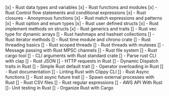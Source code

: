[x] - Rust data types and variables
[x] - Rust functions and modules
[x] - Rust Control flow statements and conditional expressions
[x] - Rust closures - Anonymous functions
[x] - Rust match expressions and patterns
[x] - Rust option and enum types
[x] - Rust user defined structs
[x] - Rust implement methods on structs
[x] - Rust generics and traits
[] - Rust vec type for dynamic arrays
[] - Rust hashmaps and hashset collections
[] - Rust iterator methods
[] - Rust time module and chrono crate
[] - Rust threading basics
[] - Rust scoped threads
[] - Rust threads with mutexes
[] - Message passing with Rust MPSC channels
[] - Rust file system
[] - Rust cargo tool
[] - CLI arguments with Rust standard crate
[] - Parse rust CLI with clap
[] - Rust JSON
[] - HTTP requests in Rust
[] - Dynamic Dispatch traits in Rust
[] - Simple Rust default trait
[] - Operator overloading in Rust
[] - Rust documentation
[] - Linting Rust with Clippy CLI
[] - Rust Async functions
[] - Rust async future trait
[] - Spawn external processes with Rust
[] - Rust CSV files
[] - Rust regular expressions
[] - AWS API With Rust
[]- Unit testing in Rust
[] - Organize Rust with Cargo
